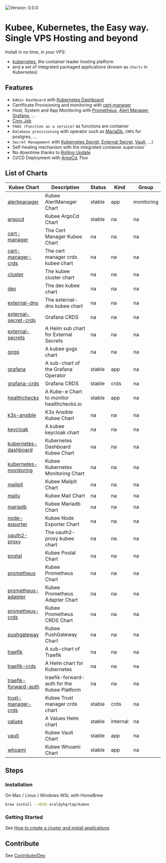 
[//]: # (README.md generated by gotmpl. DO NOT EDIT.)

![Version: 0.0.0](https://img.shields.io/badge/Version-0.0.0-informational?style=flat-square)

# Kubee, Kubernetes, the Easy way. Single VPS Hosting and beyond

Install in no time, in your VPS:
* [kubernetes](https://github.com/kubernetes/kubernetes), the container leader hosting platform
* and a set of integrated packaged applications (known as `charts` in Kubernetes)

## Features

* `Admin Dashboard` with [Kubernetes Dashboard](./charts/kubernetes-dashboard)
* Certificate Provisioning and monitoring with [cert-manager](./charts/cert-manager/README.md)
* Host, System and App Monitoring with [Prometheus](charts/prometheus), [Alert Manager](charts/alertmanager), [Grafana](charts/grafana/README.md), ...
* [Cron Job](https://kubernetes.io/docs/tasks/job/automated-tasks-with-cron-jobs/)
* `FAAS (Function as a service)` as functions are container
* `Database provisioning` with operator such as [MariaDb](charts/mariadb/README.md), `CNPG` for postgres, ...
* `Secret Management` with [Kubernetes Secret](https://kubernetes.io/docs/tasks/configmap-secret/), [External Secret](charts/external-secrets/README.md), [Vault](charts/vault/README.md), ...)
* Self-healing mechanism with the integrated container supervisor
* No downtime thanks to [Rolling Update](https://kubernetes.io/docs/tutorials/kubernetes-basics/update/update-intro/)
* CI/CD Deployment with [ArgoCd](charts/argocd/README.md), Flux

## List of Charts

| Kubee Chart | Description | Status | Kind | Group |
|------------------|-------------|--------|------|------|
| [alertmanager](charts/alertmanager/README.md) | Kubee AlertManager Chart | stable | app | monitoring
| [argocd](charts/argocd/README.md) | Kubee ArgoCd Chart | stable | na | na
| [cert-manager](charts/cert-manager/README.md) | The Cert Manager Kubee Chart | na | na | na
| [cert-manager-crds](charts/cert-manager-crds/README.md) | The cert manager crds kubee chart | na | na | na
| [cluster](charts/cluster/README.md) | The kubee cluster chart | na | na | na
| [dex](charts/dex/README.md) | The dex kubee chart | na | na | na
| [external-dns](charts/external-dns/README.md) | The external-dns kubee chart | na | na | na
| [external-secret-crds](charts/external-secret-crds/README.md) | Grafana CRDS | na | na | na
| [external-secrets](charts/external-secrets/README.md) | A Helm sub chart for External Secrets | na | na | na
| [gogs](charts/gogs/README.md) | A kubee gogs chart | na | na | na
| [grafana](charts/grafana/README.md) | A sub-chart of the Grafana Operator | stable | app | na
| [grafana-crds](charts/grafana-crds/README.md) | Grafana CRDS | stable | crds | na
| [healthchecks](charts/healthchecks/README.md) | A Kube-e Chart to monitor healthchecks.io | stable | app | na
| [k3s-ansible](charts/k3s-ansible/README.md) | K3s Ansible Kubee Chart | na | na | na
| [keycloak](charts/keycloak/README.md) | A kubee keycloak chart | na | na | na
| [kubernetes-dashboard](charts/kubernetes-dashboard/README.md) | Kubernetes Dashboard Kubee Chart | na | na | na
| [kubernetes-monitoring](charts/kubernetes-monitoring/README.md) | Kubee Kubernetes Monitoring Chart | na | na | na
| [mailpit](charts/mailpit/README.md) | Kubee Mailpit Chart | na | na | na
| [mailu](charts/mailu/README.md) | Kubee Mail Chart | na | na | na
| [mariadb](charts/mariadb/README.md) | Kubee Mariadb Chart | na | na | na
| [node-exporter](charts/node-exporter/README.md) | Kubee Node Exporter Chart | na | na | na
| [oauth2-proxy](charts/oauth2-proxy/README.md) | The oauth2-proxy kubee chart | na | na | na
| [postal](charts/postal/README.md) | Kubee Postal Chart | na | na | na
| [prometheus](charts/prometheus/README.md) | Kubee Prometheus Chart | na | na | na
| [prometheus-adapter](charts/prometheus-adapter/README.md) | Kubee Prometheus Adapter Chart | na | na | na
| [prometheus-crds](charts/prometheus-crds/README.md) | Kubee Prometheus CRDS Chart | na | na | na
| [pushgateway](charts/pushgateway/README.md) | Kubee PushGateway Chart | na | na | na
| [traefik](charts/traefik/README.md) | A sub-chart of Traefik | na | na | na
| [traefik-crds](charts/traefik-crds/README.md) | A Helm chart for Kubernetes | na | na | na
| [traefik-forward-auth](charts/traefik-forward-auth/README.md) | traefik-forward-auth for the Kubee Platform | na | na | na
| [trust-manager-crds](charts/trust-manager-crds/README.md) | Kubee Trust manager crds chart | stable | crds | na
| [values](charts/values/README.md) | A Values Helm chart | stable | internal | na
| [vault](charts/vault/README.md) | Kubee Vault Chart | stable | app | na
| [whoami](charts/whoami/README.md) | Kubee Whoami Chart | stable | app | na

## Steps

### Installation

On Mac / Linux / Windows WSL with HomeBrew

```bash
brew install --HEAD eraldyhq/tap/kubee
```

### Getting Started

See [How to create a cluster and install applications](docs/site/cluster-creation.md)

## Contribute

See [Contribute/Dev](contrib/contribute.md)
